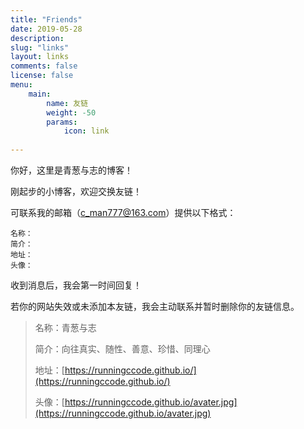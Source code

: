 ```yaml
---
title: "Friends"
date: 2019-05-28
description: 
slug: "links"
layout: links
comments: false
license: false
menu: 
    main:
        name: 友链
        weight: -50
        params:
            icon: link
        
---
```

<style>
.article-header {
    display: none;
  }
.article-footer {
	display: none;
  }

</style>

你好，这里是青葱与志的博客！

刚起步的小博客，欢迎交换友链！

可联系我的邮箱（c_man777@163.com）提供以下格式：
```
名称：
简介：
地址：
头像：
```

收到消息后，我会第一时间回复！

若你的网站失效或未添加本友链，我会主动联系并暂时删除你的友链信息。



> 名称：青葱与志
> 
> 简介：向往真实、随性、善意、珍惜、同理心
> 
> 地址：[https://runningccode.github.io/](https://runningccode.github.io/)  
> 
> 头像：[https://runningccode.github.io/avater.jpg](https://runningccode.github.io/avater.jpg)